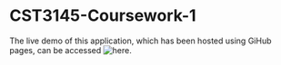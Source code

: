 # CST3145-Coursework-1
The live demo of this application, which has been hosted using GiHub pages, can be accessed ![here](https://ahk294.github.io/CST3145-Coursework-1/).
